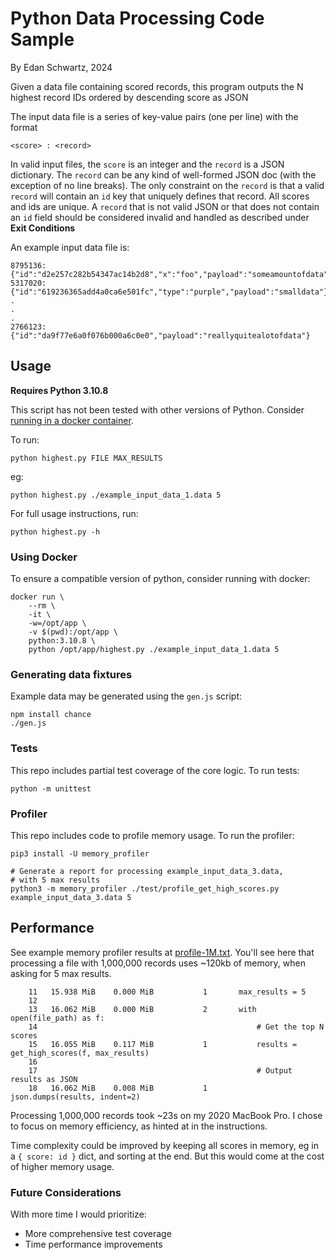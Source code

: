 # Python Data Processing Code Sample

By Edan Schwartz, 2024

Given a data file containing scored records, this program outputs the N highest record IDs ordered by descending score as JSON

The input data file is a series of key-value pairs (one per line) with the format
```
<score> : <record>
```


In valid input files, the ``score`` is an integer and the ``record`` is a JSON dictionary.  The ``record`` can be any kind of well-formed JSON doc (with the exception of no line breaks).  The only constraint on the ``record`` is that a valid ``record`` will contain an ``id`` key that uniquely defines that record.  All scores and ids are unique.  A ``record`` that is not valid JSON or that does not contain an ``id`` field should be considered invalid and handled as described under **Exit Conditions**

An example input data file is:
```
8795136: {"id":"d2e257c282b54347ac14b2d8","x":"foo","payload":"someamountofdata"}
5317020: {"id":"619236365add4a0ca6e501fc","type":"purple","payload":"smalldata"}
.
.
.
2766123: {"id":"da9f77e6a0f076b000a6c0e0","payload":"reallyquitealotofdata"}
```

## Usage

**Requires Python 3.10.8**

This script has not been tested with other versions of Python. Consider [running in a docker container](#using-docker).

To run:

```
python highest.py FILE MAX_RESULTS
```

eg:

```
python highest.py ./example_input_data_1.data 5
```

For full usage instructions, run:

```
python highest.py -h
```


### Using Docker

To ensure a compatible version of python, consider running with docker:

```
docker run \
    --rm \
    -it \
    -w=/opt/app \
    -v $(pwd):/opt/app \
    python:3.10.8 \
    python /opt/app/highest.py ./example_input_data_1.data 5
```



### Generating data fixtures

Example data may be generated using the `gen.js` script:

```
npm install chance 
./gen.js
```

### Tests

This repo includes partial test coverage of the core logic. To run tests:

```
python -m unittest
```

### Profiler

This repo includes code to profile memory usage. To run the profiler:

```
pip3 install -U memory_profiler

# Generate a report for processing example_input_data_3.data, 
# with 5 max results
python3 -m memory_profiler ./test/profile_get_high_scores.py example_input_data_3.data 5
```

## Performance

See example memory profiler results at [profile-1M.txt](./profile-1M.txt). You'll see here that processing a file with 1,000,000 records uses ~120kb of memory, when asking for 5 max results.

```
    11   15.938 MiB    0.000 MiB           1       max_results = 5
    12                                         
    13   16.062 MiB    0.000 MiB           2       with open(file_path) as f:
    14                                                 # Get the top N scores
    15   16.055 MiB    0.117 MiB           1           results = get_high_scores(f, max_results)
    16                                         
    17                                                 # Output results as JSON
    18   16.062 MiB    0.008 MiB           1           json.dumps(results, indent=2)
```

Processing 1,000,000 records took ~23s on my 2020 MacBook Pro. I chose to focus on memory efficiency, as hinted at in the instructions. 


Time complexity could be improved by keeping all scores in memory, eg in a `{ score: id }` dict, and sorting at the end. But this would come at the cost of higher memory usage.


### Future Considerations

With more time I would prioritize:

- More comprehensive test coverage
- Time performance improvements